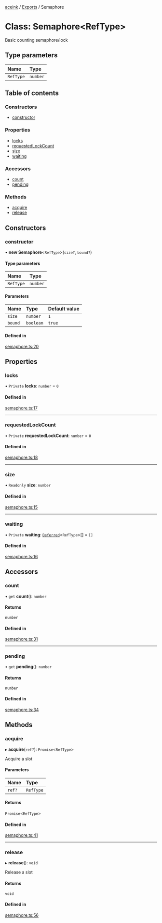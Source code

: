 [aceink](../README.md) / [Exports](../modules.md) / Semaphore

# Class: Semaphore<RefType\>

Basic counting semaphore/lock

## Type parameters

| Name | Type |
| :------ | :------ |
| `RefType` | `number` |

## Table of contents

### Constructors

- [constructor](Semaphore.md#constructor)

### Properties

- [locks](Semaphore.md#locks)
- [requestedLockCount](Semaphore.md#requestedlockcount)
- [size](Semaphore.md#size)
- [waiting](Semaphore.md#waiting)

### Accessors

- [count](Semaphore.md#count)
- [pending](Semaphore.md#pending)

### Methods

- [acquire](Semaphore.md#acquire)
- [release](Semaphore.md#release)

## Constructors

### constructor

• **new Semaphore**<`RefType`\>(`size?`, `bound?`)

#### Type parameters

| Name | Type |
| :------ | :------ |
| `RefType` | `number` |

#### Parameters

| Name | Type | Default value |
| :------ | :------ | :------ |
| `size` | `number` | `1` |
| `bound` | `boolean` | `true` |

#### Defined in

[semaphore.ts:20](https://github.com/calebboyd/async/blob/3efea5a/src/semaphore.ts#L20)

## Properties

### locks

• `Private` **locks**: `number` = `0`

#### Defined in

[semaphore.ts:17](https://github.com/calebboyd/async/blob/3efea5a/src/semaphore.ts#L17)

___

### requestedLockCount

• `Private` **requestedLockCount**: `number` = `0`

#### Defined in

[semaphore.ts:18](https://github.com/calebboyd/async/blob/3efea5a/src/semaphore.ts#L18)

___

### size

• `Readonly` **size**: `number`

#### Defined in

[semaphore.ts:15](https://github.com/calebboyd/async/blob/3efea5a/src/semaphore.ts#L15)

___

### waiting

• `Private` **waiting**: [`Deferred`](Deferred.md)<`RefType`\>[] = `[]`

#### Defined in

[semaphore.ts:16](https://github.com/calebboyd/async/blob/3efea5a/src/semaphore.ts#L16)

## Accessors

### count

• `get` **count**(): `number`

#### Returns

`number`

#### Defined in

[semaphore.ts:31](https://github.com/calebboyd/async/blob/3efea5a/src/semaphore.ts#L31)

___

### pending

• `get` **pending**(): `number`

#### Returns

`number`

#### Defined in

[semaphore.ts:34](https://github.com/calebboyd/async/blob/3efea5a/src/semaphore.ts#L34)

## Methods

### acquire

▸ **acquire**(`ref?`): `Promise`<`RefType`\>

Acquire a slot

#### Parameters

| Name | Type |
| :------ | :------ |
| `ref?` | `RefType` |

#### Returns

`Promise`<`RefType`\>

#### Defined in

[semaphore.ts:41](https://github.com/calebboyd/async/blob/3efea5a/src/semaphore.ts#L41)

___

### release

▸ **release**(): `void`

Release a slot

#### Returns

`void`

#### Defined in

[semaphore.ts:56](https://github.com/calebboyd/async/blob/3efea5a/src/semaphore.ts#L56)
